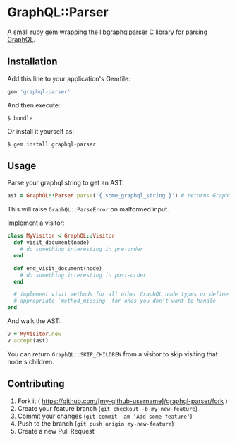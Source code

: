 # GraphQL::Parser

A small ruby gem wrapping the
[libgraphqlparser](https://github.com/graphql/libgraphqlparser) C library for
parsing [GraphQL](http://graphql.org/).

## Installation

Add this line to your application's Gemfile:

```ruby
gem 'graphql-parser'
```

And then execute:

    $ bundle

Or install it yourself as:

    $ gem install graphql-parser

## Usage

Parse your graphql string to get an AST:
```ruby
ast = GraphQL::Parser.parse('{ some_graphql_string }') # returns GraphQL::AST
```

This will raise `GraphQL::ParseError` on malformed input.

Implement a visitor:
```ruby
class MyVisitor < GraphQL::Visitor
  def visit_document(node)
    # do something interesting in pre-order
  end

  def end_visit_document(node)
    # do something interesting in post-order
  end

  # implement visit methods for all other GraphQL node types or define an
  # appropriate `method_missing` for ones you don't want to handle
end
```

And walk the AST:
```ruby
v = MyVisitor.new
v.accept(ast)
```

You can return `GraphQL::SKIP_CHILDREN` from a visitor to skip visiting that
node's children.

## Contributing

1. Fork it ( https://github.com/[my-github-username]/graphql-parser/fork )
2. Create your feature branch (`git checkout -b my-new-feature`)
3. Commit your changes (`git commit -am 'Add some feature'`)
4. Push to the branch (`git push origin my-new-feature`)
5. Create a new Pull Request
